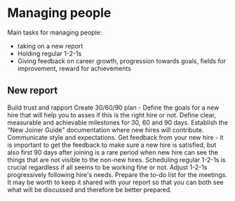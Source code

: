 # Managing people
Main tasks for managing people:
* taking on a new report
* Holding regular 1-2-1s
* Giving feedback on career growth, progression towards goals, fields for improvement, reward for achievements


## New report
Build trust and rapport
Create 30/60/90 plan - Define the goals for a new hire that will help you to asses if this is the right hire or not. Define clear, measurable and achievable milestones for 30, 60 and 90 days.
Establish the "New Joiner Guide" documentation where new hires will contribute.
Communicate style and expectations.
Get feedback from your new hire - it is important to get the feedback to make sure a new hire is satisfied, but also first 90 days after joining is a rare period when new hire can see the things that are not visible to the non-new hires.
Scheduling regular 1-2-1s is crucial regardless if all seems to be working fine or not.
Adjust 1-2-1s progressively following hire's needs.
Prepare the to-do list for the meetings. It may be worth to keep it shared with your report so that you can both see what will be discussed and therefore be better prepared.

